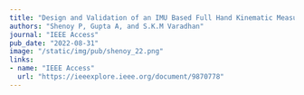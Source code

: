 ```yaml
---
title: "Design and Validation of an IMU Based Full Hand Kinematic Measurement System"
authors: "Shenoy P, Gupta A, and S.K.M Varadhan"
journal: "IEEE Access"
pub_date: "2022-08-31"
image: "/static/img/pub/shenoy_22.png"
links:
- name: "IEEE Access"
  url: "https://ieeexplore.ieee.org/document/9870778"
---
```




